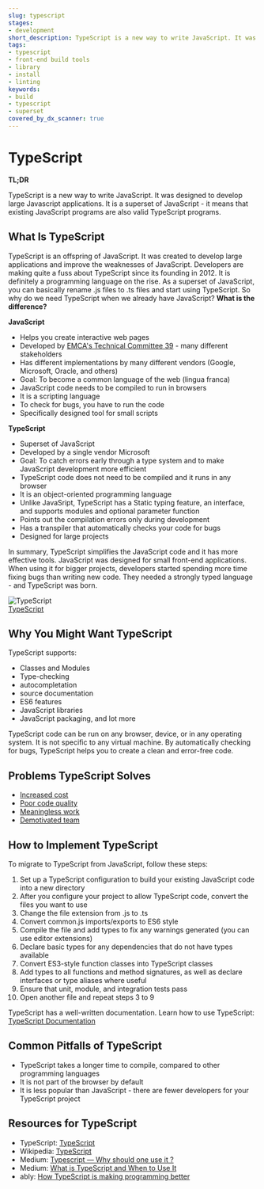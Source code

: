 ```yaml
---
slug: typescript
stages:
- development
short_description: TypeScript is a new way to write JavaScript. It was designed to develop large JavaScript applications. It is a superset of JavaScript - it means that existing JavaScript programs are also valid TypeScript programs.
tags:
- typescript
- front-end build tools
- library
- install
- linting
keywords:
- build
- typescript
- superset
covered_by_dx_scanner: true
---
```


# TypeScript

**TL;DR**

TypeScript is a new way to write JavaScript. It was designed to develop large Javascript applications. It is a superset of JavaScript - it means that existing JavaScript programs are also valid TypeScript programs.

## What Is TypeScript

TypeScript is an offspring of JavaScript. It was created to develop large applications and improve the weaknesses of JavaScript. Developers are making quite a fuss about TypeScript since its founding in 2012. It is definitely a programming language on the rise. As a superset of JavaScript, you can basically rename .js files to .ts files and start using TypeScript. So why do we need TypeScript when we already have JavaScript? **What is the difference?**

**JavaScript**

- Helps you create interactive web pages
- Developed by [EMCA's Technical Committee 39](https://tc39.es/) - many different stakeholders
- Has different implementations by many different vendors (Google, Microsoft, Oracle, and others)
- Goal: To become a common language of the web (lingua franca)
- JavaScript code needs to be compiled to run in browsers
- It is a scripting language
- To check for bugs, you have to run the code
- Specifically designed tool for small scripts

**TypeScript**

- Superset of JavaScript
- Developed by a single vendor Microsoft
- Goal: To catch errors early through a type system and to make JavaScript development more efficient
- TypeScript code does not need to be compiled and it runs in any browser
- It is an object-oriented programming language
- Unlike JavaSript, TypeScript has a Static typing feature, an interface, and supports modules and optional parameter function
- Points out the compilation errors only during development
- Has a transpiler that automatically checks your code for bugs
- Designed for large projects

In summary, TypeScript simplifies the JavaScript code and it has more effective tools. JavaScript was designed for small front-end applications. When using it for bigger projects, developers started spending more time fixing bugs than writing new code. They needed a strongly typed language - and TypeScript was born.

![TypeScript](/files/typescript.jpeg)  
[TypeScript](https://codeburst.io/how-to-type-with-typescript-d32dec033d21)

## Why You Might Want TypeScript

TypeScript supports:

- Classes and Modules
- Type-checking
- autocompletation
- source documentation
- ES6 features
- JavaScript libraries
- JavaScript packaging, and lot more

TypeScript code can be run on any browser, device, or in any operating system. It is not specific to any virtual machine. By automatically checking for bugs, TypeScript helps you to create a clean and error-free code.

## Problems TypeScript Solves

- [Increased cost](/problems/increased-cost)
- [Poor code quality](/problems/poor-code-quality)
- [Meaningless work](/problems/meaningless-work)
- [Demotivated team](/problems/demotivated-team)

## How to Implement TypeScript

To migrate to TypeScript from JavaScript, follow these steps:

1. Set up a TypeScript configuration to build your existing JavaScript code into a new directory
2. After you configure your project to allow TypeScript code, convert the files you want to use
3. Change the file extension from .js to .ts
4. Convert common.js imports/exports to ES6 style
5. Compile the file and add types to fix any warnings generated (you can use editor extensions)
6. Declare basic types for any dependencies that do not have types available
7. Convert ES3-style function classes into TypeScript classes
8. Add types to all functions and method signatures, as well as declare interfaces or type aliases where useful
9. Ensure that unit, module, and integration tests pass
10. Open another file and repeat steps 3 to 9

TypeScript has a well-written documentation. Learn how to use TypeScript: [TypeScript Documentation](http://www.typescriptlang.org/docs/home.html)

## Common Pitfalls of TypeScript

- TypeScript takes a longer time to compile, compared to other programming languages
- It is not part of the browser by default
- It is less popular than JavaScript - there are fewer developers for your TypeScript project

## Resources for TypeScript

- TypeScript: [TypeScript](http://www.typescriptlang.org/)
- Wikipedia: [TypeScript](https://en.wikipedia.org/wiki/TypeScript)
- Medium: [Typescript — Why should one use it ?](https://medium.com/tech-tajawal/typescript-why-should-one-use-it-a539faa92010)
- Medium: [What is TypeScript and When to Use It](https://medium.com/datadriveninvestor/what-is-typescript-and-when-to-use-it-6a5ad9062f3e)
- ably: [How TypeScript is making programming better](https://www.ably.io/blog/typescript-is-making-programming-better)
